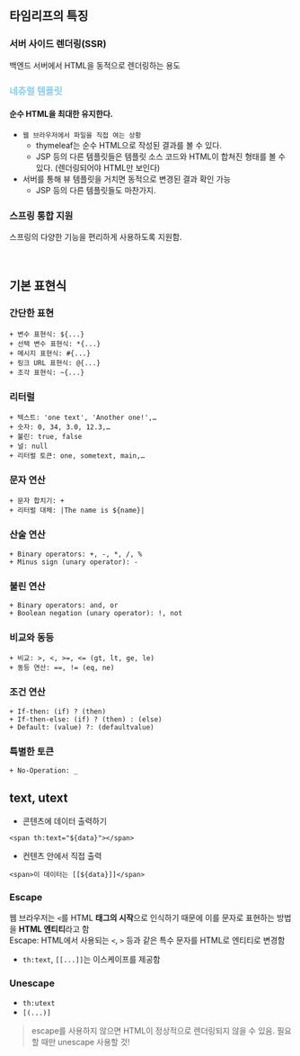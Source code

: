 ## 타임리프의 특징

### 서버 사이드 렌더링(SSR)

백엔드 서버에서 HTML을 동적으로 렌더링하는 용도

### <font color="skyblue">네츄럴 템플릿</font>

#### 순수 HTML을 최대한 유지한다.

+ `웹 브라우저에서 파일을 직접 여는 상황`
  + thymeleaf는 순수 HTML으로 작성된 결과를 볼 수 있다.
  + JSP 등의 다른 템플릿들은 템플릿 소스 코드와 HTML이 합쳐진 형태를 볼 수 있다. (렌더링되어야 HTML만 보인다)
+ 서버를 통해 뷰 템플릿을 거치면 동적으로 변경된 결과 확인 가능
  + JSP 등의 다른 템플릿들도 마찬가지.

### 스프링 통합 지원

스프링의 다양한 기능을 편리하게 사용하도록 지원함.

<br>

## 기본 표현식

### 간단한 표현
```thymeleafexpressions
+ 변수 표현식: ${...}
+ 선택 변수 표현식: *{...}
+ 메시지 표현식: #{...}
+ 링크 URL 표현식: @{...}
+ 조각 표현식: ~{...}
```
### 리터럴
```thymeleafexpressions
+ 텍스트: 'one text', 'Another one!',…
+ 숫자: 0, 34, 3.0, 12.3,…
+ 불린: true, false
+ 널: null
+ 리터럴 토큰: one, sometext, main,…
```

### 문자 연산
```thymeleafexpressions
+ 문자 합치기: +
+ 리터럴 대체: |The name is ${name}|
``` 

### 산술 연산
```thymeleafexpressions
+ Binary operators: +, -, *, /, %
+ Minus sign (unary operator): -
```

### 불린 연산
```thymeleafexpressions
+ Binary operators: and, or
+ Boolean negation (unary operator): !, not 
```

### 비교와 동등
```thymeleafexpressions
+ 비교: >, <, >=, <= (gt, lt, ge, le)
+ 동등 연산: ==, != (eq, ne)
```

### 조건 연산
```thymeleafexpressions
+ If-then: (if) ? (then)
+ If-then-else: (if) ? (then) : (else)
+ Default: (value) ?: (defaultvalue)
```

### 특별한 토큰
```thymeleafexpressions
+ No-Operation: _
```

## text, utext

+ 콘텐츠에 데이터 출력하기
```thymeleaftemplatesexpressions
<span th:text="${data}"></span>
```
+ 컨텐츠 안에서 직접 출력
```thymeleaftemplatesexpressions
<span>이 데이터는 [[${data}]]</span>
```

### Escape

웹 브라우저는 `<`를 HTML **태그의 시작**으로 인식하기 때문에 이를 문자로 표현하는 방법을 **HTML 엔티티**라고 함 <br>
Escape: HTML에서 사용되는 `<`, `>` 등과 같은 특수 문자를 HTML로 엔티티로 변경함
+ `th:text`, `[[...]]`는 이스케이프를 제공함

### Unescape

+ `th:utext`
+ `[(...)]`

> escape를 사용하지 않으면 HTML이 정상적으로 렌더링되지 않을 수 있음. 필요할 때만 unescape 사용할 것!
